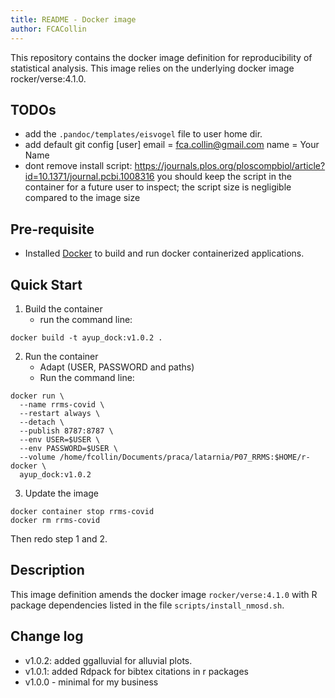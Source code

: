 ```yaml
---
title: README - Docker image
author: FCACollin
---
```


This repository contains the docker image definition for reproducibility
of statistical analysis.
This image relies on the underlying docker image rocker/verse:4.1.0.

## TODOs

- add the `.pandoc/templates/eisvogel` file to user home dir.
- add default git config
[user]
	email = fca.collin@gmail.com
	name = Your Name
- dont remove install script:
  https://journals.plos.org/ploscompbiol/article?id=10.1371/journal.pcbi.1008316
you should keep the script in the container for a future user to inspect; the script size is negligible compared to the image size

## Pre-requisite

- Installed [Docker](https://docs.docker.com/>)
  to build and run docker containerized applications.

## Quick Start

1. Build the container
    - run the command line:

```
docker build -t ayup_dock:v1.0.2 .
```

2. Run the container
    - Adapt (USER, PASSWORD and paths)
    - Run the command line:

```
docker run \
  --name rrms-covid \
  --restart always \
  --detach \
  --publish 8787:8787 \
  --env USER=$USER \
  --env PASSWORD=$USER \
  --volume /home/fcollin/Documents/praca/latarnia/P07_RRMS:$HOME/r-docker \
  ayup_dock:v1.0.2
```

3. Update the image

```
docker container stop rrms-covid
docker rm rrms-covid
```

Then redo step 1 and 2.

## Description

This image definition amends the docker image `rocker/verse:4.1.0` with
R package dependencies listed in the file `scripts/install_nmosd.sh`.

## Change log

- v1.0.2: added ggalluvial for alluvial plots.
- v1.0.1: added Rdpack for bibtex citations in r packages
- v1.0.0 - minimal for my business
